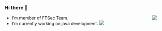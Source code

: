 ### Hi there 👋

<!--
**youki992/youki992** is a ✨ _special_ ✨ repository because its `README.md` (this file) appears on your GitHub profile.

Here are some ideas to get you started:

- 🔭 I’m currently working on ...
- 🌱 I’m currently learning ...
- 👯 I’m looking to collaborate on ...
- 🤔 I’m looking for help with ...
- 💬 Ask me about ...
- 📫 How to reach me: ...
- 😄 Pronouns: ...
- ⚡ Fun fact: ...
-->
<img 
   align="right" 
   style="pointer-events:none;" 
   src="https://github-readme-stats.vercel.app/api?username=youki992&show_icons=true&icon_color=E65A65&text_color=adbac7&bg_color=2d333b&hide_title=true&hide_border=true" 
/>
- I'm member of FTSec Team.
- I'm currently working on java development.
  ![](https://www.ftsec.cn/team-logo.jpg)
